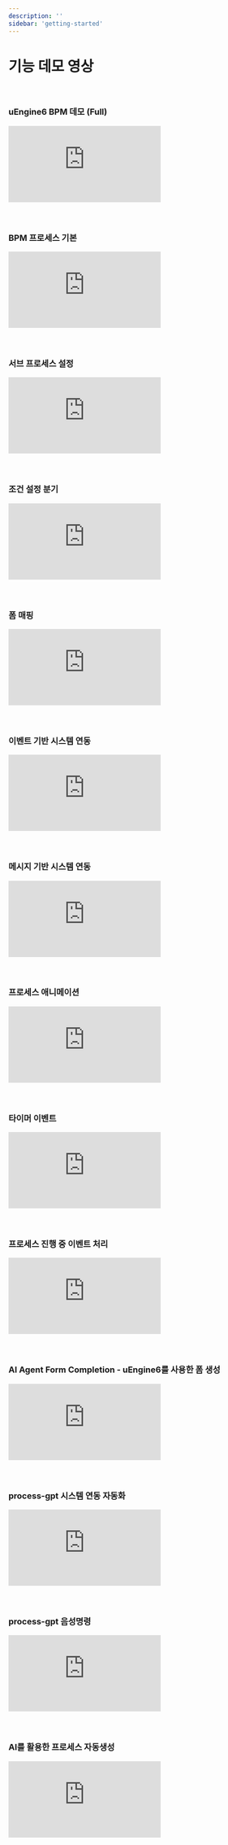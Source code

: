 ```yaml
---
description: ''
sidebar: 'getting-started'
---
```


# 기능 데모 영상

<br>

<h3>uEngine6 BPM 데모 (Full)</h3>
<div class="video-container">
	<iframe src="https://www.youtube.com/embed/ZmytoLlvpMs" frameborder="0" crolling="no" frameborder="none" allowfullscreen=""></iframe>
</div>
<br><br>

<h3>BPM 프로세스 기본</h3>
<div class="video-container">
	<iframe src="https://www.youtube.com/embed/fyoGZStLlVo" frameborder="0" crolling="no" frameborder="none" allowfullscreen=""></iframe>
</div>
<br><br>

<h3>서브 프로세스 설정</h3>
<div class="video-container">
	<iframe src="https://www.youtube.com/embed/nhQCDfYa6Gk" frameborder="0" crolling="no" frameborder="none" allowfullscreen=""></iframe>
</div>
<br><br>

<h3>조건 설정 분기</h3>
<div class="video-container">
	<iframe src="https://www.youtube.com/embed/J-xUC4WJ2C8" frameborder="0" crolling="no" frameborder="none" allowfullscreen=""></iframe>
</div>
<br><br>

<h3>폼 매핑</h3>
<div class="video-container">
	<iframe src="https://www.youtube.com/embed/1tCKnzck2-c" frameborder="0" crolling="no" frameborder="none" allowfullscreen=""></iframe>
</div>
<br><br>

<h3>이벤트 기반 시스템 연동</h3>
<div class="video-container">
	<iframe src="https://www.youtube.com/embed/E-tjj20-xxI" frameborder="0" crolling="no" frameborder="none" allowfullscreen=""></iframe>
</div>
<br><br>

<h3>메시지 기반 시스템 연동</h3>
<div class="video-container">
	<iframe src="https://www.youtube.com/embed/bxkB-pkOpTQ" frameborder="0" crolling="no" frameborder="none" allowfullscreen=""></iframe>
</div>
<br><br>

<h3>프로세스 애니메이션</h3>
<div class="video-container">
	<iframe src="https://www.youtube.com/embed/KFjiHCRhxpo" frameborder="0" crolling="no" frameborder="none" allowfullscreen=""></iframe>
</div>
<br><br>

<h3>타이머 이벤트</h3>
<div class="video-container">
	<iframe src="https://www.youtube.com/embed/rvUB2aBK4HU" frameborder="0" crolling="no" frameborder="none" allowfullscreen=""></iframe>
</div>
<br><br>

<h3>프로세스 진행 중 이벤트 처리</h3>
<div class="video-container">
	<iframe src="https://www.youtube.com/embed/UqqXw6bU7GA" frameborder="0" crolling="no" frameborder="none" allowfullscreen=""></iframe>
</div>
<br><br>

<h3>AI Agent Form Completion - uEngine6를 사용한 폼 생성</h3>
<div class="video-container">
	<iframe src="https://www.youtube.com/embed/PNNX4_mNeH0" frameborder="0" crolling="no" frameborder="none" allowfullscreen=""></iframe>
</div>
<br><br>

<h3>process-gpt 시스템 연동 자동화</h3>
<div class="video-container">
	<iframe src="https://www.youtube.com/embed/pR7AAnxWZ3M" frameborder="0" crolling="no" frameborder="none" allowfullscreen=""></iframe>
</div>
<br><br>

<h3>process-gpt 음성명령</h3>
<div class="video-container">
	<iframe src="https://www.youtube.com/embed/zLWA2lzAZIg" frameborder="0" crolling="no" frameborder="none" allowfullscreen=""></iframe>
</div>
<br><br>

<h3>AI를 활용한 프로세스 자동생성</h3>
<div class="video-container">
	<iframe src="https://www.youtube.com/embed/DI4vLwijsMs" frameborder="0" crolling="no" frameborder="none" allowfullscreen=""></iframe>
</div>
<br><br>

<!-- ## 유엔진 아키텍처

### 유엔진 프로세스 모델 정의
<h3>유엔진 프로세스 모델 정의 1</h3>
<div style = "height:350px; object-fit: cover;">
<iframe style = "width:100%; height:100%;" src="https://www.youtube.com/embed/bxkB-pkOpTQ" title="YouTube video player" frameborder="0" allow="accelerometer; autoplay; clipboard-write; encrypted-media; gyroscope; picture-in-picture" allowfullscreen></iframe>
</div>

<br>

<h3>유엔진 프로세스 모델 정의 2</h3>
<div style = "height:350px; object-fit: cover;">
<iframe style = "width:100%; height:100%;" src="https://www.youtube.com/embed/mGJ8CAnzc6Q" title="YouTube video player" frameborder="0" allow="accelerometer; autoplay; clipboard-write; encrypted-media; gyroscope; picture-in-picture" allowfullscreen></iframe>
</div>

<br><br>

### 유엔진 사용자 정의
<h3>유엔진 사용자 정의 1</h3>
<div style = "height:350px; object-fit: cover;">
<iframe style = "width:100%; height:100%;" src="https://www.youtube.com/embed/ricAyobgOWc" title="YouTube video player" frameborder="0" allow="accelerometer; autoplay; clipboard-write; encrypted-media; gyroscope; picture-in-picture" allowfullscreen></iframe>
</div>


<br>

<h3>유엔진 사용자 정의 2</h3>
<div style = "height:350px; object-fit: cover;">
<iframe style = "width:100%; height:100%;" src="https://www.youtube.com/embed/y18BVqzF3HQ" title="YouTube video player" frameborder="0" allow="accelerometer; autoplay; clipboard-write; encrypted-media; gyroscope; picture-in-picture" allowfullscreen></iframe>
</div>

<br>

<h3>유엔진 사용자 정의 3</h3>
<div style = "height:350px; object-fit: cover;">
<iframe style = "width:100%; height:100%;" src="https://www.youtube.com/embed/4AcukQYQRNY" title="YouTube video player" frameborder="0" allow="accelerometer; autoplay; clipboard-write; encrypted-media; gyroscope; picture-in-picture" allowfullscreen></iframe>
</div>

<br><br>

### 엔진 내부 해부
<h3>엔진 내부 해부 1</h3>
<div style = "height:350px; object-fit: cover;">
<iframe style = "width:100%; height:100%;" src="https://www.youtube.com/embed/KmzrYCy275s" title="YouTube video player" frameborder="0" allow="accelerometer; autoplay; clipboard-write; encrypted-media; gyroscope; picture-in-picture" allowfullscreen></iframe>
</div>


<br>

<h3>엔진 내부 해부 2</h3>
<div style = "height:350px; object-fit: cover;">
<iframe style = "width:100%; height:100%;" src="https://www.youtube.com/embed/BIecI-Va3SA" title="YouTube video player" frameborder="0" allow="accelerometer; autoplay; clipboard-write; encrypted-media; gyroscope; picture-in-picture" allowfullscreen></iframe>
</div>

<br>

<h3>엔진 내부 해부 3</h3>
<div style = "height:350px; object-fit: cover;">
<iframe style = "width:100%; height:100%;" src="https://www.youtube.com/embed/PhssGDmjCWw" title="YouTube video player" frameborder="0" allow="accelerometer; autoplay; clipboard-write; encrypted-media; gyroscope; picture-in-picture" allowfullscreen></iframe>
</div>

<br><br>

## 유엔진 개발환경 셋팅

### 디버깅 및 소스 분석

<h3>디버깅 및 소스 분석 1</h3>
<div style = "height:350px; object-fit: cover;">
<iframe style = "width:100%; height:100%;" src="https://www.youtube.com/embed/bd2-CG6hSn0" title="YouTube video player" frameborder="0" allow="accelerometer; autoplay; clipboard-write; encrypted-media; gyroscope; picture-in-picture" allowfullscreen></iframe>
</div>


<br>

<h3>디버깅 및 소스 분석 2</h3>
<div style = "height:350px; object-fit: cover;">
<iframe style = "width:100%; height:100%;" src="https://www.youtube.com/embed/D04xN2PuP4I" title="YouTube video player" frameborder="0" allow="accelerometer; autoplay; clipboard-write; encrypted-media; gyroscope; picture-in-picture" allowfullscreen></iframe>
</div>

<br><br>

### 이클립스 설정

<h3>이클립스 설정 1</h3>
<div style = "height:350px; object-fit: cover;">
<iframe style = "width:100%; height:100%;" src="https://www.youtube.com/embed/3e2YXMBjWBU" title="YouTube video player" frameborder="0" allow="accelerometer; autoplay; clipboard-write; encrypted-media; gyroscope; picture-in-picture" allowfullscreen></iframe>
</div>


<br>

<h3>이클립스 설정 2</h3>
<div style = "height:350px; object-fit: cover;">
<iframe style = "width:100%; height:100%;" src="https://www.youtube.com/embed/CML13YxYBW4" title="YouTube video player" frameborder="0" allow="accelerometer; autoplay; clipboard-write; encrypted-media; gyroscope; picture-in-picture" allowfullscreen></iframe>
</div> -->







